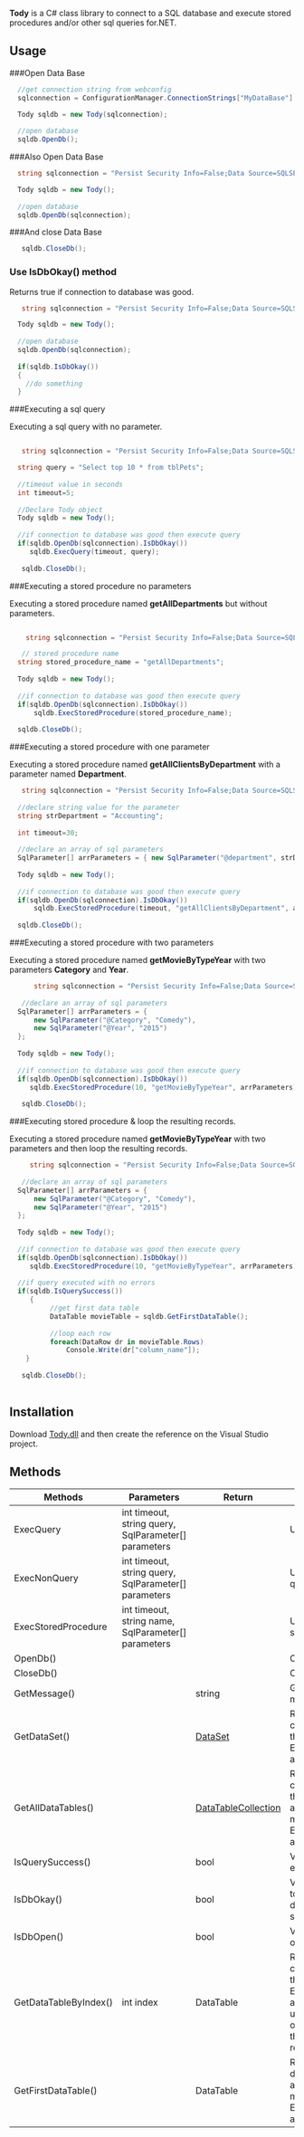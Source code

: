 **Tody** is a C# class library to connect to a SQL database and execute stored procedures and/or other sql queries for.NET.

## Usage
###Open Data Base

```cs
  //get connection string from webconfig
  sqlconnection = ConfigurationManager.ConnectionStrings["MyDataBase"].ToString();

  Tody sqldb = new Tody(sqlconnection);
  
  //open database
  sqldb.OpenDb();

```
###Also Open Data Base

```cs
  string sqlconnection = "Persist Security Info=False;Data Source=SQLSERVER;Initial Catalog=MyDataBase;User Id=myusername;Password=mypassword";

  Tody sqldb = new Tody();
  
  //open database
  sqldb.OpenDb(sqlconnection);

```

###And close Data Base

```cs
   sqldb.CloseDb();
```

### Use IsDbOkay() method

Returns true if connection to database was good. 
```cs
   string sqlconnection = "Persist Security Info=False;Data Source=SQLSERVER;Initial Catalog=MyDataBase;User Id=myusername;Password=mypassword";

  Tody sqldb = new Tody();
  
  //open database
  sqldb.OpenDb(sqlconnection);  
  
  if(sqldb.IsDbOkay())
  {
    //do something
  }     

```
###Executing a sql query

Executing a sql query with no parameter.
```cs

   string sqlconnection = "Persist Security Info=False;Data Source=SQLSERVER;Initial Catalog=MyDataBase;User Id=myusername;Password=mypassword";

  string query = "Select top 10 * from tblPets";
  
  //timeout value in seconds
  int timeout=5;
  
  //Declare Tody object
  Tody sqldb = new Tody();
  
  //if connection to database was good then execute query
  if(sqldb.OpenDb(sqlconnection).IsDbOkay())  
     sqldb.ExecQuery(timeout, query);  
     
   sqldb.CloseDb();
```
###Executing a stored procedure no parameters

Executing a stored procedure named **getAllDepartments** but without parameters.
```cs

    string sqlconnection = "Persist Security Info=False;Data Source=SQLSERVER;Initial Catalog=MyDataBase;User Id=myusername;Password=mypassword";

   // stored procedure name
  string stored_procedure_name = "getAllDepartments";
  
  Tody sqldb = new Tody();
  
  //if connection to database was good then execute query
  if(sqldb.OpenDb(sqlconnection).IsDbOkay())  
      sqldb.ExecStoredProcedure(stored_procedure_name);
      
  sqldb.CloseDb();
```
###Executing a stored procedure with one parameter

Executing a stored procedure named **getAllClientsByDepartment** with a parameter named **Department**.
```cs
   string sqlconnection = "Persist Security Info=False;Data Source=SQLSERVER;Initial Catalog=MyDataBase;User Id=myusername;Password=mypassword";
  
  //declare string value for the parameter
  string strDepartment = "Accounting"; 
  
  int timeout=30;
  
  //declare an array of sql parameters
  SqlParameter[] arrParameters = { new SqlParameter("@department", strDepartment) };
  
  Tody sqldb = new Tody();
    
  //if connection to database was good then execute query
  if(sqldb.OpenDb(sqlconnection).IsDbOkay())
      sqldb.ExecStoredProcedure(timeout, "getAllClientsByDepartment", arrParameters);  
      
  sqldb.CloseDb(); 
```

###Executing a stored procedure with two parameters

Executing a stored procedure named **getMovieByTypeYear** with two parameters **Category** and **Year**.
```cs
      string sqlconnection = "Persist Security Info=False;Data Source=SQLSERVER;Initial Catalog=MyDataBase;User Id=myusername;Password=mypassword";
  
   //declare an array of sql parameters
  SqlParameter[] arrParameters = { 
      new SqlParameter("@Category", "Comedy"),
      new SqlParameter("@Year", "2015") 
  };
  
  Tody sqldb = new Tody();
  
  //if connection to database was good then execute query
  if(sqldb.OpenDb(sqlconnection).IsDbOkay())  
     sqldb.ExecStoredProcedure(10, "getMovieByTypeYear", arrParameters);    
       
   sqldb.CloseDb();          
```
###Executing stored procedure & loop the resulting records.

Executing a stored procedure named **getMovieByTypeYear** with two parameters and then loop the resulting records.
```cs
     string sqlconnection = "Persist Security Info=False;Data Source=SQLSERVER;Initial Catalog=MyDataBase;User Id=myusername;Password=mypassword";
  
   //declare an array of sql parameters
  SqlParameter[] arrParameters = { 
      new SqlParameter("@Category", "Comedy"),
      new SqlParameter("@Year", "2015") 
  };
  
  Tody sqldb = new Tody();
  
  //if connection to database was good then execute query
  if(sqldb.OpenDb(sqlconnection).IsDbOkay())  
     sqldb.ExecStoredProcedure(10, "getMovieByTypeYear", arrParameters);    
  
  //if query executed with no errors
  if(sqldb.IsQuerySuccess())
     { 
          //get first data table
          DataTable movieTable = sqldb.GetFirstDataTable();
          
          //loop each row
          foreach(DataRow dr in movieTable.Rows)              
              Console.Write(dr["column_name"]);                        
    }   
   
   sqldb.CloseDb();            
  
```

## Installation

Download [Tody.dll](http://medinalex.github.io/Tody/Tody.dll) and then create the reference on the Visual Studio project.

## Methods

Methods      | Parameters    | Return        | Description
------------ | ------------- | ------------- | -------------
ExecQuery | int timeout, string query, SqlParameter[] parameters | | Use to execute query
ExecNonQuery | int timeout, string query, SqlParameter[] parameters | | Use to execute none query command
ExecStoredProcedure | int timeout, string name, SqlParameter[] parameters | | Use to execute a stored procedure
OpenDb() | | | Open database
CloseDb() | | | Close database
GetMessage() | | string | Get latest error message
GetDataSet() | | [DataSet](https://msdn.microsoft.com/en-us/library/system.data.dataset%28v=vs.110%29.aspx) | Return the dataset created after calling the methods ExecStoredProcedure and ExecQuery 
GetAllDataTables() | | [DataTableCollection](https://msdn.microsoft.com/en-us/library/system.data.datatablecollection%28v=vs.110%29.aspx) | Return the data table collection existing on the dataset created after calling the methods ExecStoredProcedure and ExecQuery 
IsQuerySuccess() | | bool | Verify is there was no error
IsDbOkay() | | bool | Verify if connection to server and database was a success
IsDbOpen() | | bool | Verify if database is open
GetDataTableByIndex() | int index | DataTable | Return a datatable created after calling the methods ExecStoredProcedure and ExecQuery but using index number of the table in case the stored procedure retun more than one.
GetFirstDataTable() |  | DataTable | Return the firts datatable created after calling the methods ExecStoredProcedure and ExecQuery.

